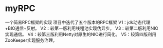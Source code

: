 # myRPC
一个简易RPC框架的实现
项目中迭代了五个版本的RPC框架
  V1：jdk动态代理+BIO通信+反射。
  V2：较第一版利用线程池实现伪异步。
  V3：较第二版利用NIO实现通信。
  V4：较第三版利用Netty对原生的NIO进行简化。
  V5：较第四版利用ZooKeeper实现服务治理。
